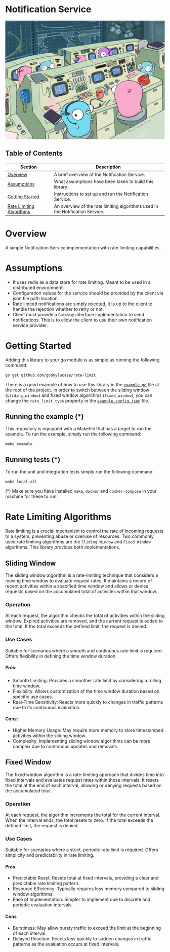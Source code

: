 # Notification Service

![gophers.jpg](.resources%2Fgophers.jpg)

## Table of Contents

| Section                                               | Description                                                                   |
|-------------------------------------------------------|-------------------------------------------------------------------------------|
| [Overview](#overview)                                 | A brief overview of the Notification Service.                                 |
| [Assumptions](#architecture)                          | What assumptions have been taken to build this library.                       |
| [Getting Started](#getting-started)                   | Instructions to set up and run the Notification Service.                      |
| [Rate Limiting Algorithms](#rate-limiting-algorithms) | An overview of the rate limiting algorithms used in the Notification Service. |

# Overview

A simple Notification Service implementation with rate limiting capabilities.

# Assumptions

- It uses redis as a data store for rate limiting. Meant to be used in a distributed environment.
- Configuration values for the service should be provided by the client via json file path location.
- Rate limited notifications are simply rejected, it is up to the client to handle the rejection whether to retry or
  not.
- Client must provide a `Gateway` interface implementation to send notifications. This is to allow the client to use
  their own notification service provider.

# Getting Started

Adding this library to your go module is as simple as running the following command:

```shell
go get github.com/godoylucase/rate-limit
```

There is a good example of how to use this library in
the [`example.go`](https://github.com/godoylucase/rate-limit/blob/develop/example.go) file at the root of the project.
In order to switch
between the sliding window (`sliding_window`) and fixed window algorithms (`fixed_window`), you can change
the `rate_limit.type` property in
the [`example_config.json`](https://github.com/godoylucase/rate-limit/blob/develop/example_config.json) file.

## Running the example (*)

This repository is equipped with a Makefile that has a target to run the example. To run the example, simply run the
following command:

```shell
make example
```

## Running tests (*)

To run the unit and integration tests simply run the following command:

```shell
make local-all
```

(*) Make sure you have installed `make`, `docker` and `docker-compose` in your machine for these to run.

# Rate Limiting Algorithms

Rate limiting is a crucial mechanism to control the rate of incoming requests to a system,
preventing abuse or overuse of resources. Two commonly used rate limiting algorithms are the
`Sliding Window` and `Fixed Window` algorithms. This library provides both implementations.

## Sliding Window

The sliding window algorithm is a rate-limiting technique that considers a moving time window to evaluate request rates.
It maintains a record of recent activities within a specified time window and allows or denies requests based on the
accumulated total of activities within that window.

### Operation

At each request, the algorithm checks the total of activities within the sliding window.
Expired activities are removed, and the current request is added to the total.
If the total exceeds the defined limit, the request is denied.

### Use Cases

Suitable for scenarios where a smooth and continuous rate limit is required.
Offers flexibility in defining the time window duration.

##### Pros:

- Smooth Limiting: Provides a smoother rate limit by considering a rolling time window.
- Flexibility: Allows customization of the time window duration based on specific use cases.
- Real-Time Sensitivity: Reacts more quickly to changes in traffic patterns due to its continuous evaluation.

#### Cons:

- Higher Memory Usage: May require more memory to store timestamped activities within the sliding window.
- Complexity: Implementing sliding window algorithms can be more complex due to continuous updates and removals.

## Fixed Window

The fixed window algorithm is a rate-limiting approach that divides time into fixed intervals and evaluates request
rates within those intervals. It resets the total at the end of each interval, allowing or denying requests based on the
accumulated total.

### Operation

At each request, the algorithm increments the total for the current interval.
When the interval ends, the total resets to zero.
If the total exceeds the defined limit, the request is denied.

### Use Cases

Suitable for scenarios where a strict, periodic rate limit is required.
Offers simplicity and predictability in rate limiting.

#### Pros

- Predictable Reset: Resets total at fixed intervals, providing a clear and predictable rate limiting pattern.
- Resource Efficiency: Typically requires less memory compared to sliding window algorithms.
- Ease of Implementation: Simpler to implement due to discrete and periodic evaluation intervals.

#### Cons

- Burstiness: May allow bursty traffic to exceed the limit at the beginning of each interval.
- Delayed Reaction: Reacts less quickly to sudden changes in traffic patterns as the evaluation occurs at fixed
  intervals.